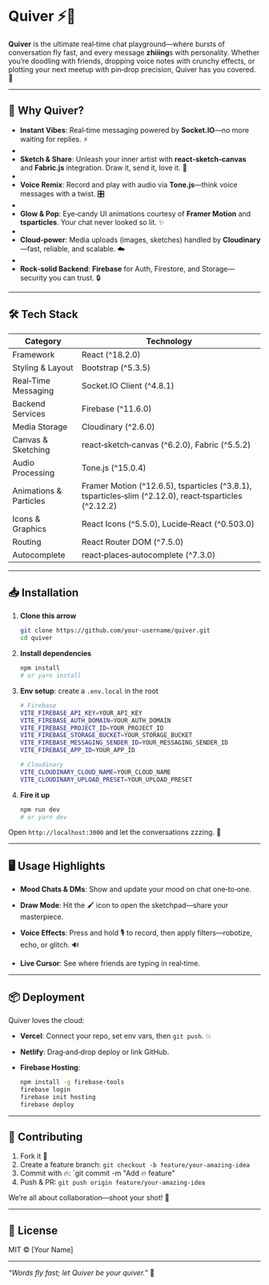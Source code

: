 # Quiver ⚡️💬

**Quiver** is the ultimate real‑time chat playground—where bursts of conversation fly fast, and every message **zhiiing**s with personality. Whether you’re doodling with friends, dropping voice notes with crunchy effects, or plotting your next meetup with pin‑drop precision, Quiver has you covered. 🚀

---

## 🚀 Why Quiver?

* **Instant Vibes**: Real‑time messaging powered by **Socket.IO**—no more waiting for replies. ⚡
* 
* **Sketch & Share**: Unleash your inner artist with **react‑sketch‑canvas** and **Fabric.js** integration. Draw it, send it, love it. 🎨
* 
* **Voice Remix**: Record and play with audio via **Tone.js**—think voice messages with a twist. 🎛️
* 
* **Glow & Pop**: Eye‑candy UI animations courtesy of **Framer Motion** and **tsparticles**. Your chat never looked so lit. ✨
* 
* **Cloud‑power**: Media uploads (images, sketches) handled by **Cloudinary**—fast, reliable, and scalable. ☁️
* 
* **Rock‑solid Backend**: **Firebase** for Auth, Firestore, and Storage—security you can trust. 🔒

---

## 🛠 Tech Stack

| Category               | Technology                                                                                             |
| ---------------------- | ------------------------------------------------------------------------------------------------------ |
| Framework              | React (^18.2.0)                                                                                        |
| Styling & Layout       | Bootstrap (^5.3.5)                                                                                     |
| Real‑Time Messaging    | Socket.IO Client (^4.8.1)                                                                              |
| Backend Services       | Firebase (^11.6.0)                                                                                     |
| Media Storage          | Cloudinary (^2.6.0)                                                                                    |
| Canvas & Sketching     | react‑sketch‑canvas (^6.2.0), Fabric (^5.5.2)                                                          |
| Audio Processing       | Tone.js (^15.0.4)                                                                                      |
| Animations & Particles | Framer Motion (^12.6.5), tsparticles (^3.8.1), tsparticles‑slim (^2.12.0), react‑tsparticles (^2.12.2) |
| Icons & Graphics       | React Icons (^5.5.0), Lucide‑React (^0.503.0)                                                          |
| Routing                | React Router DOM (^7.5.0)                                                                              |
| Autocomplete           | react‑places‑autocomplete (^7.3.0)                                                                     |

---

## 📥 Installation

1. **Clone this arrow**

   ```bash
   git clone https://github.com/your‑username/quiver.git
   cd quiver
   ```
2. **Install dependencies**

   ```bash
   npm install
   # or yarn install
   ```
3. **Env setup**: create a `.env.local` in the root

   ```bash
   # Firebase
   VITE_FIREBASE_API_KEY=YOUR_API_KEY
   VITE_FIREBASE_AUTH_DOMAIN=YOUR_AUTH_DOMAIN
   VITE_FIREBASE_PROJECT_ID=YOUR_PROJECT_ID
   VITE_FIREBASE_STORAGE_BUCKET=YOUR_STORAGE_BUCKET
   VITE_FIREBASE_MESSAGING_SENDER_ID=YOUR_MESSAGING_SENDER_ID
   VITE_FIREBASE_APP_ID=YOUR_APP_ID

   # Cloudinary
   VITE_CLOUDINARY_CLOUD_NAME=YOUR_CLOUD_NAME
   VITE_CLOUDINARY_UPLOAD_PRESET=YOUR_UPLOAD_PRESET
   ```
4. **Fire it up**

   ```bash
   npm run dev
   # or yarn dev
   ```

Open `http://localhost:3000` and let the conversations zzzing. 🎉

---

## 🖥️ Usage Highlights

* **Mood Chats & DMs**: Show and update your mood on chat one‑to‑one.
  
* **Draw Mode**: Hit the 🖌️ icon to open the sketchpad—share your masterpiece.
  
* **Voice Effects**: Press and hold 🎙️ to record, then apply filters—robotize, echo, or glitch. 🔊
  
* **Live Cursor**: See where friends are typing in real‑time.
  

---

## 📦 Deployment

Quiver loves the cloud:

* **Vercel**: Connect your repo, set env vars, then `git push`. 💥
* **Netlify**: Drag‑and‑drop deploy or link GitHub.
* **Firebase Hosting**:

  ```bash
  npm install -g firebase-tools
  firebase login
  firebase init hosting
  firebase deploy
  ```

---

## 🤝 Contributing

1. Fork it 🍴
2. Create a feature branch: `git checkout -b feature/your‑amazing‑idea`
3. Commit with 🔥: \`git commit -m "Add 🔥 feature"
4. Push & PR: `git push origin feature/your‑amazing‑idea`

We’re all about collaboration—shoot your shot! 🎯

---

## 📜 License

MIT © \[Your Name]

---

*“Words fly fast; let Quiver be your quiver.”* 🎯

